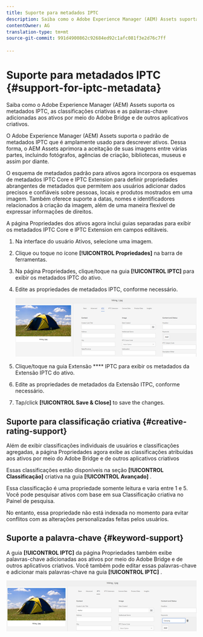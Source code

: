 ```yaml
---
title: Suporte para metadados IPTC
description: Saiba como o Adobe Experience Manager (AEM) Assets suporta os metadados IPTC, as classificações criativas e as palavras-chave adicionadas aos ativos por meio do Adobe Bridge e de outros aplicativos criativos.
contentOwner: AG
translation-type: tm+mt
source-git-commit: 991d4900862c92684ed92c1afc081f3e2d76c7ff

---
```



# Suporte para metadados IPTC {#support-for-iptc-metadata}

Saiba como o Adobe Experience Manager (AEM) Assets suporta os metadados IPTC, as classificações criativas e as palavras-chave adicionadas aos ativos por meio do Adobe Bridge e de outros aplicativos criativos.

O Adobe Experience Manager (AEM) Assets suporta o padrão de metadados IPTC que é amplamente usado para descrever ativos. Dessa forma, o AEM Assets aprimora a aceitação de suas imagens entre várias partes, incluindo fotógrafos, agências de criação, bibliotecas, museus e assim por diante.

O esquema de metadados padrão para ativos agora incorpora os esquemas de metadados IPTC Core e IPTC Extension para definir propriedades abrangentes de metadados que permitem aos usuários adicionar dados precisos e confiáveis sobre pessoas, locais e produtos mostrados em uma imagem. Também oferece suporte a datas, nomes e identificadores relacionados à criação da imagem, além de uma maneira flexível de expressar informações de direitos.

A página Propriedades dos ativos agora inclui guias separadas para exibir os metadados IPTC Core e IPTC Extension em campos editáveis.

1. Na interface do usuário Ativos, selecione uma imagem.
1. Clique ou toque no ícone **[!UICONTROL Propriedades]** na barra de ferramentas.
1. Na página Propriedades, clique/toque na guia **[!UICONTROL IPTC]** para exibir os metadados IPTC do ativo.
1. Edite as propriedades de metadados IPTC, conforme necessário.

   ![iptc_tab](assets/iptc_tab.png)

1. Clique/toque na guia Extensão **** IPTC para exibir os metadados da Extensão IPTC do ativo.
1. Edite as propriedades de metadados da Extensão ITPC, conforme necessário.
1. Tap/click **[!UICONTROL Save &amp; Close]** to save the changes.

## Suporte para classificação criativa {#creative-rating-support}

Além de exibir classificações individuais de usuários e classificações agregadas, a página Propriedades agora exibe as classificações atribuídas aos ativos por meio do Adobe Bridge e de outros aplicativos criativos

Essas classificações estão disponíveis na seção **[!UICONTROL Classificação]** criativa na guia **[!UICONTROL Avançado]** .

Essa classificação é uma propriedade somente leitura e varia entre 1 e 5. Você pode pesquisar ativos com base em sua Classificação criativa no Painel de pesquisa.

No entanto, essa propriedade não está indexada no momento para evitar conflitos com as alterações personalizadas feitas pelos usuários.

## Suporte a palavra-chave {#keyword-support}

A guia **[!UICONTROL IPTC]** da página Propriedades também exibe palavras-chave adicionadas aos ativos por meio do Adobe Bridge e de outros aplicativos criativos. Você também pode editar essas palavras-chave e adicionar mais palavras-chave na guia **[!UICONTROL IPTC]** .

![keywords](assets/keywords.png)


